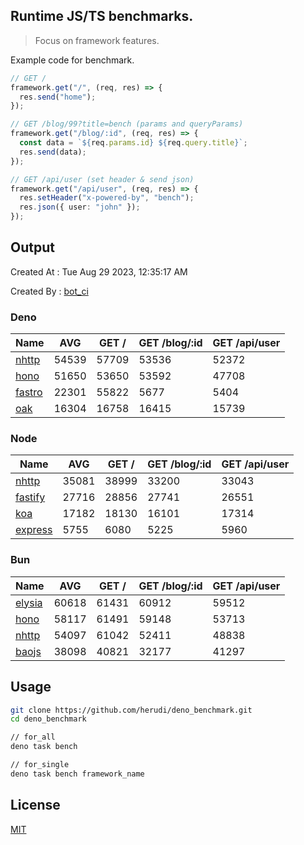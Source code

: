 ## Runtime JS/TS benchmarks.

> Focus on framework features.

Example code for benchmark.
```ts
// GET /
framework.get("/", (req, res) => {
  res.send("home");
});

// GET /blog/99?title=bench (params and queryParams)
framework.get("/blog/:id", (req, res) => {
  const data = `${req.params.id} ${req.query.title}`;
  res.send(data);
});

// GET /api/user (set header & send json)
framework.get("/api/user", (req, res) => {
  res.setHeader("x-powered-by", "bench");
  res.json({ user: "john" });
});
```

## Output
Created At : Tue Aug 29 2023, 12:35:17 AM

Created By : [bot_ci](https://github.com/herudi/deno_benchmarks/commits?author=github-actions%5Bbot%5D)


### Deno
|Name|AVG|GET /|GET /blog/:id|GET /api/user|
|----|----|----|----|----|
|[nhttp](https://github.com/nhttp/nhttp)|54539|57709|53536|52372|
|[hono](https://github.com/honojs/hono)|51650|53650|53592|47708|
|[fastro](https://github.com/fastrodev/fastro)|22301|55822|5677|5404|
|[oak](https://github.com/oakserver/oak)|16304|16758|16415|15739|
  


### Node
|Name|AVG|GET /|GET /blog/:id|GET /api/user|
|----|----|----|----|----|
|[nhttp](https://github.com/nhttp/nhttp)|35081|38999|33200|33043|
|[fastify](https://github.com/fastify/fastify)|27716|28856|27741|26551|
|[koa](https://github.com/koajs/koa)|17182|18130|16101|17314|
|[express](https://github.com/expressjs/express)|5755|6080|5225|5960|
  


### Bun
|Name|AVG|GET /|GET /blog/:id|GET /api/user|
|----|----|----|----|----|
|[elysia](https://github.com/elysiajs/elysia)|60618|61431|60912|59512|
|[hono](https://github.com/honojs/hono)|58117|61491|59148|53713|
|[nhttp](https://github.com/nhttp/nhttp)|54097|61042|52411|48838|
|[baojs](https://github.com/mattreid1/baojs)|38098|40821|32177|41297|
  



## Usage

```bash
git clone https://github.com/herudi/deno_benchmark.git
cd deno_benchmark

// for_all
deno task bench

// for_single
deno task bench framework_name
```

## License

[MIT](LICENSE)

